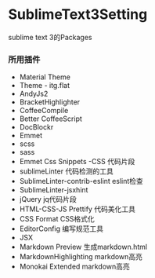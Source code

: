 # SublimeText3Setting
sublime text 3的Packages

### 所用插件

- Material Theme
- Theme - itg.flat
- AndyJs2
- BracketHighlighter
- CoffeeCompile
- Better CoffeeScript
- DocBlockr
- Emmet
- scss
- sass
- Emmet Css Snippets -CSS 代码片段
- sublimeLinter 代码检测的工具
- SublimeLinter-contrib-eslint eslint检查
- SublimeLinter-jsxhint
- jQuery jq代码片段
- HTML-CSS-JS Prettify 代码美化工具
- CSS Format CSS格式化
- EditorConfig 编写规范工具
- JSX
- Markdown Preview 生成markdown.html
- MarkdownHighlighting markdown高亮
- Monokai Extended markdown高亮
